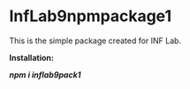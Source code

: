 # InfLab9npmpackage1
 This is the simple package created for INF Lab.
 <style>
 i{
 color:"red";
 }
 </style>
 **Installation:**

<i><b>npm i inflab9pack1<b></i>
 
